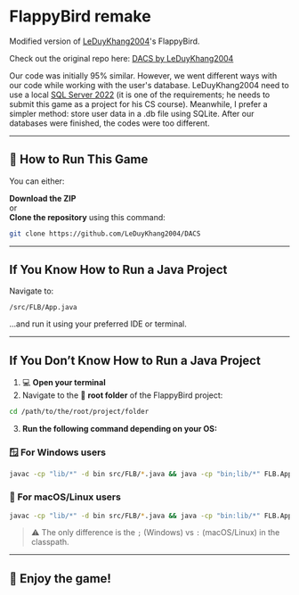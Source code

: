 # FlappyBird remake

Modified version of [LeDuyKhang2004](github.com/LeDuyKhang2004)'s FlappyBird.

Check out the original repo here: [DACS by LeDuyKhang2004](github.com/LeDuyKhang2004/DACS)

Our code was initially 95% similar. However, we went different ways with our code while working with the user's database. LeDuyKhang2004 need to use a local [SQL Server 2022](microsoft.com/en-us/sql-server/sql-server-2022) (it is one of the requirements; he needs to submit this game as a project for his CS course). Meanwhile, I prefer a simpler method: store user data in a .db file using SQLite. After our databases were finished, the codes were too different.

---

## 🚀 How to Run This Game

You can either:

**Download the ZIP**  
or  
**Clone the repository** using this command:

```bash
git clone https://github.com/LeDuyKhang2004/DACS
```

---

## If You Know How to Run a Java Project

Navigate to:

```
/src/FLB/App.java
```

...and run it using your preferred IDE or terminal.

---

## If You Don’t Know How to Run a Java Project

1. 💻 **Open your terminal**
2. Navigate to the 📁 **root folder** of the FlappyBird project:

```bash
cd /path/to/the/root/project/folder
```

3. **Run the following command depending on your OS:**

### 🪟 For **Windows** users

```bash
javac -cp "lib/*" -d bin src/FLB/*.java && java -cp "bin;lib/*" FLB.App
```

### 🍎 For **macOS/Linux** users

```bash
javac -cp "lib/*" -d bin src/FLB/*.java && java -cp "bin:lib/*" FLB.App
```

> ⚠️ The only difference is the `;` (Windows) vs `:` (macOS/Linux) in the classpath.

---

## 🎉 Enjoy the game!

